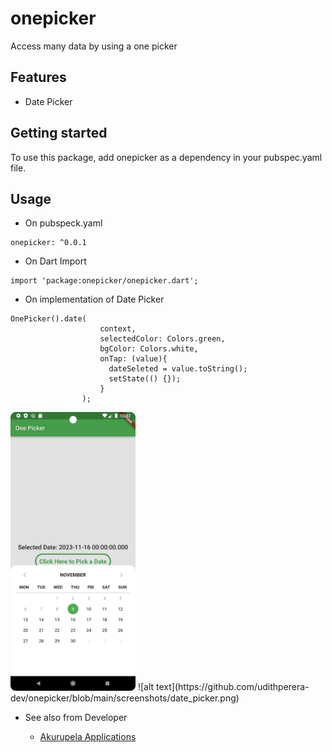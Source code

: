 # onepicker

Access many data by using a one picker

## Features

- Date Picker


## Getting started

To use this package, add onepicker as a dependency in your pubspec.yaml file.

## Usage

- On pubspeck.yaml

```
onepicker: ^0.0.1
```

- On Dart Import

```
import 'package:onepicker/onepicker.dart';
```

- On implementation of Date Picker

```
OnePicker().date(
                    context,
                    selectedColor: Colors.green,
                    bgColor: Colors.white,
                    onTap: (value){
                      dateSeleted = value.toString();
                      setState(() {});
                    }
                );
```

<img src="https://github.com/udithperera-dev/onepicker/blob/main/screenshots/date_picker.png" alt="drawing" style="width:200px;"/>
![alt text](https://github.com/udithperera-dev/onepicker/blob/main/screenshots/date_picker.png)

- See also from Developer

  - [Akurupela Applications](https://akurupela.com)
